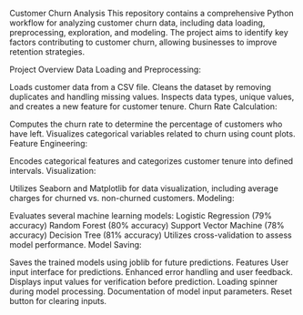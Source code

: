 Customer Churn Analysis
This repository contains a comprehensive Python workflow for analyzing customer churn data, including data loading, preprocessing, exploration, and modeling. The project aims to identify key factors contributing to customer churn, allowing businesses to improve retention strategies.

Project Overview
Data Loading and Preprocessing:

Loads customer data from a CSV file.
Cleans the dataset by removing duplicates and handling missing values.
Inspects data types, unique values, and creates a new feature for customer tenure.
Churn Rate Calculation:

Computes the churn rate to determine the percentage of customers who have left.
Visualizes categorical variables related to churn using count plots.
Feature Engineering:

Encodes categorical features and categorizes customer tenure into defined intervals.
Visualization:

Utilizes Seaborn and Matplotlib for data visualization, including average charges for churned vs. non-churned customers.
Modeling:

Evaluates several machine learning models:
Logistic Regression (79% accuracy)
Random Forest (80% accuracy)
Support Vector Machine (78% accuracy)
Decision Tree (81% accuracy)
Utilizes cross-validation to assess model performance.
Model Saving:

Saves the trained models using joblib for future predictions.
Features
User input interface for predictions.
Enhanced error handling and user feedback.
Displays input values for verification before prediction.
Loading spinner during model processing.
Documentation of model input parameters.
Reset button for clearing inputs.
